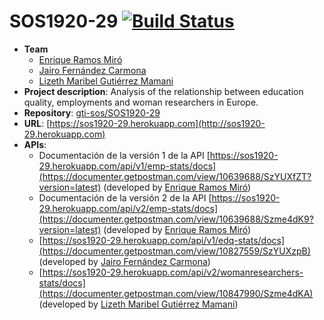 # SOS1920-29 [![Build Status](https://travis-ci.org/gti-sos/SOS1920-29.svg?branch=D03)](https://travis-ci.org/gti-sos/SOS1920-29)

- **Team**
  - [Enrique Ramos Miró](https://github.com/enramir)
  - [Jairo Fernández Carmona](https://github.com/jairo25fdez)
  - [Lizeth Maribel Gutiérrez Mamani](https://github.com/lizethgutierrez)
- **Project description**: Analysis of the relationship between education quality, employments and woman researchers in Europe.
- **Repository**: [gti-sos/SOS1920-29](https://github.com/gti-sos/SOS1920-29)
- **URL**: [https://sos1920-29.herokuapp.com](http://sos1920-29.herokuapp.com)
-  **APIs**:
    - Documentación de la versión 1 de la API [https://sos1920-29.herokuapp.com/api/v1/emp-stats/docs](https://documenter.getpostman.com/view/10639688/SzYUXfZT?version=latest) (developed by [Enrique Ramos Miró](https://github.com/enramir))
    - Documentación de la versión 2 de la API [https://sos1920-29.herokuapp.com/api/v2/emp-stats/docs](https://documenter.getpostman.com/view/10639688/Szme4dK9?version=latest) (developed by [Enrique Ramos Miró](https://github.com/enramir))
    - [https://sos1920-29.herokuapp.com/api/v1/edq-stats/docs](https://documenter.getpostman.com/view/10827559/SzYUXzpB) (developed by [Jairo Fernández Carmona](https://github.com/jairo25fdez))
    - [https://sos1920-29.herokuapp.com/api/v2/womanresearchers-stats/docs](https://documenter.getpostman.com/view/10847990/Szme4dKA) (developed by [Lizeth Maribel Gutiérrez Mamani](https://github.com/lizethgutierrez))

